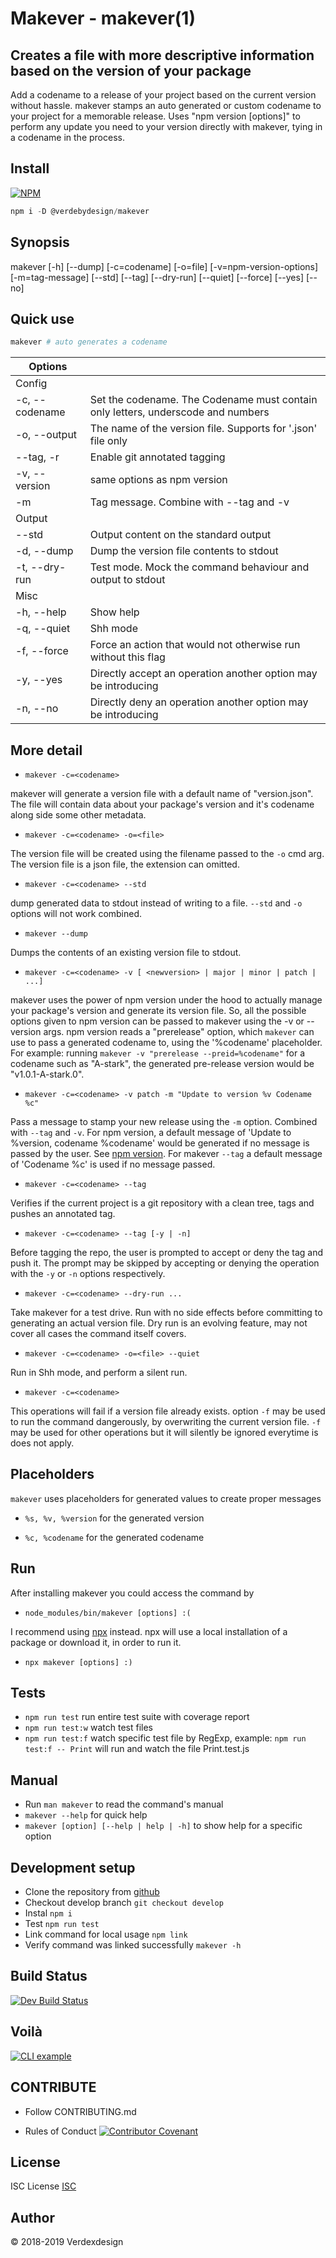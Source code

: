 # Makever - makever(1)

## Creates a file with more descriptive information based on the version of your package

Add a codename to a release of your project based on the current version without hassle.
makever stamps an auto generated or custom codename to your project for a memorable release.
Uses "npm version [options]" to perform any update you need to your version directly with makever, tying in a codename in the process.

## Install

[![NPM](https://nodei.co/npm/makever.png)](https://nodei.co/npm/makever/)

```js
npm i -D @verdebydesign/makever
```

## Synopsis

makever [-h] [--dump] [-c=codename] [-o=file] [-v=npm-version-options] [-m=tag-message] [--std] [--tag] [--dry-run] [--quiet] [--force] [--yes] [--no]

## Quick use

```bash
makever # auto generates a codename
```

|Options||
|--|--|
| Config | |
| -c, --codename   | Set the codename. The Codename must contain only letters, underscode and numbers |
| -o, --output | The name of the version file. Supports for '.json' file only |
| --tag, -r | Enable git annotated tagging |
| -v, --version | same options as npm version |
| -m | Tag message. Combine with --tag and -v |
| Output | |
| --std | Output content on the standard output |
| -d, --dump | Dump the version file contents to stdout |
| -t, --dry-run | Test mode. Mock the command behaviour and output to stdout |
| Misc | |
| -h, --help | Show help |
| -q, --quiet | Shh mode |
| -f, --force | Force an action that would not otherwise run without this flag |
| -y, --yes | Directly accept an operation another option may be introducing |
| -n, --no | Directly deny an operation another option may be introducing |

## More detail

* ```makever -c=<codename>```

makever will generate a version file with a default name of "version.json".
The file will contain data about your package's version and it's codename along side some other metadata.

* ```makever -c=<codename> -o=<file>```

The version file will be created using the filename passed to the ```-o``` cmd arg. The version file is a json file, the extension can omitted.

* ```makever -c=<codename> --std```

dump generated data to stdout instead of writing to a file. ```--std``` and ```-o``` options will not work combined.

* ```makever --dump```

Dumps the contents of an existing version file to stdout.

* ```makever -c=<codename> -v [ <newversion> | major | minor | patch | ...]```

makever uses the power of npm version under the hood to actually manage your package's version and generate its version file. So, all the possible options given to npm version can be passed to makever using the -v or --version args. npm version reads a "prerelease" option, which ```makever``` can use to pass a generated codename to, using the '%codename' placeholder.
For example: running ```makever -v "prerelease --preid=%codename"``` for a codename such as "A-stark", the generated pre-release version would be "v1.0.1-A-stark.0".

* ```makever -c=<codename> -v patch -m "Update to version %v Codename %c"```

Pass a message to stamp your new release using the ```-m``` option. Combined with ```--tag``` and ```-v```. For npm version, a default message of 'Update to %version, codename %codename'
would be generated if no message is passed by the user. See [npm version](https://docs.npmjs.com/cli/version).
For makever ```--tag``` a default message of 'Codename %c' is used if no message passed.

* ```makever -c=<codename> --tag```

Verifies if the current project is a git repository with a clean tree, tags and pushes an annotated tag.

* ```makever -c=<codename> --tag [-y | -n]```

Before tagging the repo, the user is prompted to accept or deny the tag and push it.
The prompt may be skipped by accepting or denying the operation with the ```-y``` or ```-n``` options respectively.

* ```makever -c=<codename> --dry-run ...```

Take makever for a test drive. Run with no side effects before committing to generating an actual version file.
Dry run is an evolving feature, may not cover all cases the command itself covers.

* ```makever -c=<codename> -o=<file> --quiet```

Run in Shh mode, and perform a silent run.

* ```makever -c=<codename>```

This operations will fail if a version file already exists. option ```-f``` may be used to run the command dangerously, by overwriting the current version file. ```-f``` may be used for other operations but it will silently be ignored everytime is does not apply.

## Placeholders

```makever``` uses placeholders for generated values to create proper messages

* ```%s, %v, %version``` for the generated version

* ```%c, %codename``` for the generated codename

## Run

After installing makever you could access the command by

* ```node_modules/bin/makever [options] :(```

I recommend using [npx](https://www.npmjs.com/package/npx) instead. npx will use a local installation of a package or download it, in order to run it.

* ```npx makever [options] :)```

## Tests

* ```npm run test``` run entire test suite with coverage report
* ```npm run test:w``` watch test files
* ```npm run test:f``` watch specific test file by RegExp, example: ```npm run test:f -- Print``` will run and watch the file Print.test.js

## Manual

* Run ```man makever``` to read the command's manual
* ```makever --help``` for quick help
* ```makever [option] [--help | help | -h]``` to show help for a specific option

## Development setup

* Clone the repository from [github](https://github.com/verdebydesign/makever-cli)
* Checkout develop branch ```git checkout develop```
* Instal ```npm i```
* Test ```npm run test```
* Link command for local usage ```npm link```
* Verify command was linked successfully ```makever -h```

## Build Status

[![Dev Build Status](https://travis-ci.org/verdebydesign/makever-cli.svg?branch=develop)](https://travis-ci.org/verdebydesign/makever-cli)

## Voilà

[![CLI example](./cli-example.gif)](./cli-example.gif)

## CONTRIBUTE

* Follow CONTRIBUTING.md

* Rules of Conduct [![Contributor Covenant](https://img.shields.io/badge/Contributor%20Covenant-v1.4%20adopted-ff69b4.svg)](CODE-OF-CONDUCT.md)

## License

ISC License [ISC](https://opensource.org/licenses/ISC)

## Author

&copy; 2018-2019 Verdexdesign
